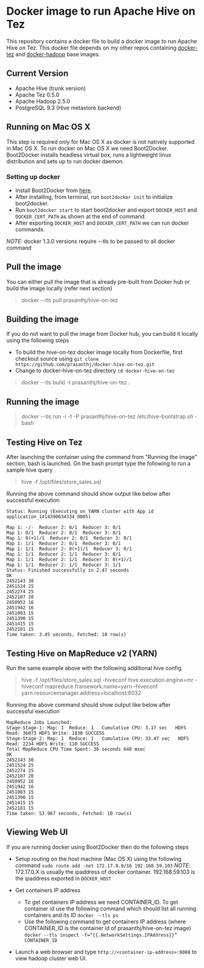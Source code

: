 Docker image to run Apache Hive on Tez
======================================

This repository contains a docker file to build a docker image to run Apache Hive on Tez. This docker file depends on my other repos containing [docker-tez] and [docker-hadoop] base images.

## Current Version
* Apache Hive (trunk version)
* Apache Tez 0.5.0
* Apache Hadoop 2.5.0
* PostgreSQL 9.3 (Hive metastore backend)

## Running on Mac OS X

This step is required only for Mac OS X as docker is not natively supported in Mac OS X. To run docker on Mac OS X we need Boot2Docker. Boot2Docker installs headless virtual box, runs a lightweight linux distribution and sets up to run docker daemon.

### Setting up docker

* Install Boot2Docker from [here].
* After installing, from terminal, run `boot2docker init` to initialize boot2docker.
* Run `boot2docker start` to start boot2docker and export `DOCKER_HOST` and `DOCKER_CERT_PATH` as shown at the end of command.
* After exporting `DOCKER_HOST` and `DOCKER_CERT_PATH` we can run docker commands.

*NOTE:* docker 1.3.0 versions require --tls to be passed to all docker command

## Pull the image
You can either pull the image that is already pre-built from Docker hub or build the image locally (refer next section)

> docker --tls pull prasanthj/hive-on-tez


## Building the image

If you do not want to pull the image from Docker hub, you can build it locally using the following steps
* To build the hive-on-tez docker image locally from Dockerfile, first checkout source using
`git clone https://github.com/prasanthj/docker-hive-on-tez.git`
* Change to docker-hive-on-tez directory `cd docker-hive-on-tez`

> docker --tls build  -t prasanthj/hive-on-tez .


## Running the image

> docker --tls run -i -t -P prasanthj/hive-on-tez /etc/hive-bootstrap.sh -bash


## Testing Hive on Tez
After launching the container using the command from "Running the image" section, bash is launched. On the bash prompt type the following to run a sample hive query

> hive -f /opt/files/store_sales.sql

Running the above command should show output like below after successful execution

    Status: Running (Executing on YARN cluster with App id application_1414390634334_0005)
    
    Map 1: -/-	Reducer 2: 0/1	Reducer 3: 0/1	
    Map 1: 0/1	Reducer 2: 0/1	Reducer 3: 0/1	
    Map 1: 0(+1)/1	Reducer 2: 0/1	Reducer 3: 0/1	
    Map 1: 1/1	Reducer 2: 0/1	Reducer 3: 0/1	
    Map 1: 1/1	Reducer 2: 0(+1)/1	Reducer 3: 0/1	
    Map 1: 1/1	Reducer 2: 1/1	Reducer 3: 0/1	
    Map 1: 1/1	Reducer 2: 1/1	Reducer 3: 0(+1)/1	
    Map 1: 1/1	Reducer 2: 1/1	Reducer 3: 1/1	
    Status: Finished successfully in 2.47 seconds
    OK
    2452143	30
    2451524	25
    2452274	25
    2452187	20
    2450952	16
    2451942	16
    2451083	15
    2451390	15
    2451415	15
    2452181	15
    Time taken: 3.45 seconds, Fetched: 10 row(s)

## Testing Hive on MapReduce v2 (YARN)
Run the same example above with the following additional hive config
> hive -f /opt/files/store_sales.sql -hiveconf hive.execution.engine=mr -hiveconf mapreduce.framework.name=yarn -hiveconf yarn.resourcemanager.address=localhost:8032

Running the above command should show output like below after successful execution

    MapReduce Jobs Launched: 
    Stage-Stage-1: Map: 1  Reduce: 1   Cumulative CPU: 3.17 sec   HDFS Read: 36073 HDFS Write: 1830 SUCCESS
    Stage-Stage-2: Map: 1  Reduce: 1   Cumulative CPU: 33.47 sec   HDFS Read: 2234 HDFS Write: 110 SUCCESS
    Total MapReduce CPU Time Spent: 36 seconds 640 msec
    OK
    2452143	30
    2451524	25
    2452274	25
    2452187	20
    2450952	16
    2451942	16
    2451083	15
    2451390	15
    2451415	15
    2452181	15
    Time taken: 53.967 seconds, Fetched: 10 row(s)

## Viewing Web UI
If you are running docker using Boot2Docker then do the following steps

 * Setup routing on the host machine (Mac OS X) using the following
   command `sudo route add -net 172.17.0.0/16 192.168.59.103`
_NOTE_: 172.17.0.X is usually the ipaddress of docker container. 192.168.59.103 is the ipaddress exported in `DOCKER_HOST`

 * Get containers IP address
	* To get containers IP address we need CONTAINER_ID. To get container id use the following command which should list all running containers and its ID
	`docker --tls ps`
	* Use the following command to get containers IP address (where CONTAINER_ID is the container id of prasanthj/hive-on-tez image)
	`docker --tls inspect -f=“{{.NetworkSettings.IPAddress}}” CONTAINER_ID`

 * Launch a web browser and type `http://<container-ip-address>:8088` to view hadoop cluster web UI.

[here]:https://github.com/boot2docker/osx-installer/releases
[docker-tez]:https://github.com/prasanthj/docker-tez.git
[docker-hadoop]:https://github.com/prasanthj/docker-hadoop.git
